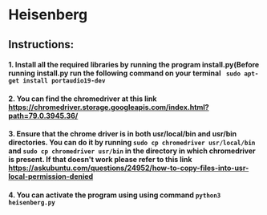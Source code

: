 # Heisenberg

## Instructions:
#### 1. Install all the required libraries by running the program install.py(Before running install.py run the following command on your terminal ``` sudo apt-get install portaudio19-dev```
#### 2. You can find the chromedriver at this link https://chromedriver.storage.googleapis.com/index.html?path=79.0.3945.36/
#### 3. Ensure that the chrome driver is in both usr/local/bin and usr/bin directories. You can do it by running ```sudo cp chromedriver usr/local/bin``` and ```sudo cp chromedriver usr/bin``` in the directory in which chromedriver is present. If that doesn't work please refer to this link https://askubuntu.com/questions/24952/how-to-copy-files-into-usr-local-permission-denied
#### 4. You can activate the program using using command ``` python3 heisenberg.py ```
